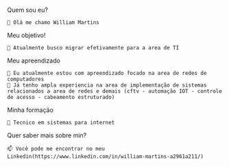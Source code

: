 Quem sou eu?

    👋 Olá me chamo William Martins

Meu objetivo!

    👀 Atualmente busco migrar efetivamente para a area de TI

Meu apreendizado

    🌱 Eu atualmente estou com apreendizado focado na area de redes de computadores
    🌱 Já tenho ampla experiencia na area de implementação de sistemas relacionados a area de redes e demais (cftv - automação IOT - controle de acesso - cabeamento estruturado)

Minha formação

    📓 Tecnico em sistemas para internet

Quer saber mais sobre min?

    📫 Você pode me encontrar no meu Linkedin(https://www.linkedin.com/in/william-martins-a2961a211/) 
